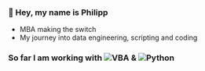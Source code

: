 ### 👋 Hey, my name is Philipp  
* MBA making the switch
* My journey into data engineering, scripting and coding

### So far I am working with ![VBA](https://img.shields.io/badge/VBA-217346?style=flat&logo=microsoft-excel&logoColor=white) & ![Python](https://img.shields.io/badge/Python-3776AB?style=flat&logo=python&logoColor=white)  


